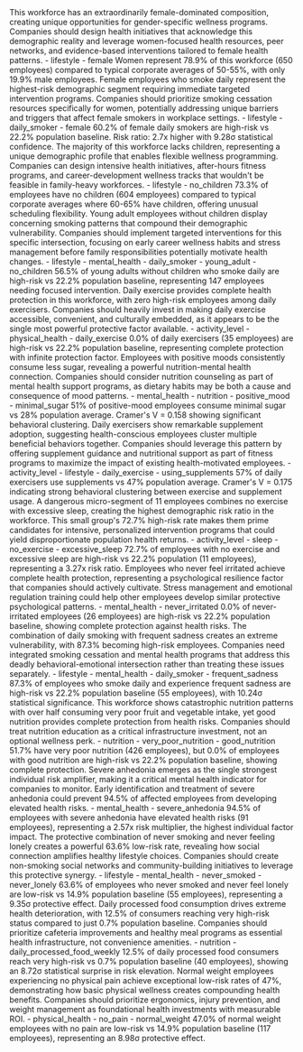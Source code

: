 <insight>
<message>This workforce has an extraordinarily female-dominated composition, creating unique opportunities for gender-specific wellness programs. Companies should design health initiatives that acknowledge this demographic reality and leverage women-focused health resources, peer networks, and evidence-based interventions tailored to female health patterns.</message>
<categories>
- lifestyle
</categories>
<health_tags>
</health_tags>
<demographic_tags>
- female
</demographic_tags>
<proof>Women represent 78.9% of this workforce (650 employees) compared to typical corporate averages of 50-55%, with only 19.9% male employees.</proof>
</insight>

<insight>
<message>Female employees who smoke daily represent the highest-risk demographic segment requiring immediate targeted intervention programs. Companies should prioritize smoking cessation resources specifically for women, potentially addressing unique barriers and triggers that affect female smokers in workplace settings.</message>
<categories>
- lifestyle
</categories>
<health_tags>
- daily_smoker
</health_tags>
<demographic_tags>
- female
</demographic_tags>
<proof>60.2% of female daily smokers are high-risk vs 22.2% population baseline. Risk ratio: 2.7x higher with 9.28σ statistical confidence.</proof>
</insight>

<insight>
<message>The majority of this workforce lacks children, representing a unique demographic profile that enables flexible wellness programming. Companies can design intensive health initiatives, after-hours fitness programs, and career-development wellness tracks that wouldn't be feasible in family-heavy workforces.</message>
<categories>
- lifestyle
</categories>
<health_tags>
</health_tags>
<demographic_tags>
- no_children
</demographic_tags>
<proof>73.3% of employees have no children (604 employees) compared to typical corporate averages where 60-65% have children, offering unusual scheduling flexibility.</proof>
</insight>

<insight>
<message>Young adult employees without children display concerning smoking patterns that compound their demographic vulnerability. Companies should implement targeted interventions for this specific intersection, focusing on early career wellness habits and stress management before family responsibilities potentially motivate health changes.</message>
<categories>
- lifestyle
- mental_health
</categories>
<health_tags>
- daily_smoker
</health_tags>
<demographic_tags>
- young_adult
- no_children
</demographic_tags>
<proof>56.5% of young adults without children who smoke daily are high-risk vs 22.2% population baseline, representing 147 employees needing focused intervention.</proof>
</insight>

<insight>
<message>Daily exercise provides complete health protection in this workforce, with zero high-risk employees among daily exercisers. Companies should heavily invest in making daily exercise accessible, convenient, and culturally embedded, as it appears to be the single most powerful protective factor available.</message>
<categories>
- activity_level
- physical_health
</categories>
<health_tags>
- daily_exercise
</health_tags>
<demographic_tags>
</demographic_tags>
<proof>0.0% of daily exercisers (35 employees) are high-risk vs 22.2% population baseline, representing complete protection with infinite protection factor.</proof>
</insight>

<insight>
<message>Employees with positive moods consistently consume less sugar, revealing a powerful nutrition-mental health connection. Companies should consider nutrition counseling as part of mental health support programs, as dietary habits may be both a cause and consequence of mood patterns.</message>
<categories>
- mental_health
- nutrition
</categories>
<health_tags>
- positive_mood
- minimal_sugar
</health_tags>
<demographic_tags>
</demographic_tags>
<proof>51% of positive-mood employees consume minimal sugar vs 28% population average. Cramer's V = 0.158 showing significant behavioral clustering.</proof>
</insight>

<insight>
<message>Daily exercisers show remarkable supplement adoption, suggesting health-conscious employees cluster multiple beneficial behaviors together. Companies should leverage this pattern by offering supplement guidance and nutritional support as part of fitness programs to maximize the impact of existing health-motivated employees.</message>
<categories>
- activity_level
- lifestyle
</categories>
<health_tags>
- daily_exercise
- using_supplements
</health_tags>
<demographic_tags>
</demographic_tags>
<proof>57% of daily exercisers use supplements vs 47% population average. Cramer's V = 0.175 indicating strong behavioral clustering between exercise and supplement usage.</proof>
</insight>

<insight>
<message>A dangerous micro-segment of 11 employees combines no exercise with excessive sleep, creating the highest demographic risk ratio in the workforce. This small group's 72.7% high-risk rate makes them prime candidates for intensive, personalized intervention programs that could yield disproportionate population health returns.</message>
<categories>
- activity_level
- sleep
</categories>
<health_tags>
- no_exercise
- excessive_sleep
</health_tags>
<demographic_tags>
</demographic_tags>
<proof>72.7% of employees with no exercise and excessive sleep are high-risk vs 22.2% population (11 employees), representing a 3.27x risk ratio.</proof>
</insight>

<insight>
<message>Employees who never feel irritated achieve complete health protection, representing a psychological resilience factor that companies should actively cultivate. Stress management and emotional regulation training could help other employees develop similar protective psychological patterns.</message>
<categories>
- mental_health
</categories>
<health_tags>
- never_irritated
</health_tags>
<demographic_tags>
</demographic_tags>
<proof>0.0% of never-irritated employees (26 employees) are high-risk vs 22.2% population baseline, showing complete protection against health risks.</proof>
</insight>

<insight>
<message>The combination of daily smoking with frequent sadness creates an extreme vulnerability, with 87.3% becoming high-risk employees. Companies need integrated smoking cessation and mental health programs that address this deadly behavioral-emotional intersection rather than treating these issues separately.</message>
<categories>
- lifestyle
- mental_health
</categories>
<health_tags>
- daily_smoker
- frequent_sadness
</health_tags>
<demographic_tags>
</demographic_tags>
<proof>87.3% of employees who smoke daily and experience frequent sadness are high-risk vs 22.2% population baseline (55 employees), with 10.24σ statistical significance.</proof>
</insight>

<insight>
<message>This workforce shows catastrophic nutrition patterns with over half consuming very poor fruit and vegetable intake, yet good nutrition provides complete protection from health risks. Companies should treat nutrition education as a critical infrastructure investment, not an optional wellness perk.</message>
<categories>
- nutrition
</categories>
<health_tags>
- very_poor_nutrition
- good_nutrition
</health_tags>
<demographic_tags>
</demographic_tags>
<proof>51.7% have very poor nutrition (426 employees), but 0.0% of employees with good nutrition are high-risk vs 22.2% population baseline, showing complete protection.</proof>
</insight>

<insight>
<message>Severe anhedonia emerges as the single strongest individual risk amplifier, making it a critical mental health indicator for companies to monitor. Early identification and treatment of severe anhedonia could prevent 94.5% of affected employees from developing elevated health risks.</message>
<categories>
- mental_health
</categories>
<health_tags>
- severe_anhedonia
</health_tags>
<demographic_tags>
</demographic_tags>
<proof>94.5% of employees with severe anhedonia have elevated health risks (91 employees), representing a 2.57x risk multiplier, the highest individual factor impact.</proof>
</insight>

<insight>
<message>The protective combination of never smoking and never feeling lonely creates a powerful 63.6% low-risk rate, revealing how social connection amplifies healthy lifestyle choices. Companies should create non-smoking social networks and community-building initiatives to leverage this protective synergy.</message>
<categories>
- lifestyle
- mental_health
</categories>
<health_tags>
- never_smoked
- never_lonely
</health_tags>
<demographic_tags>
</demographic_tags>
<proof>63.6% of employees who never smoked and never feel lonely are low-risk vs 14.9% population baseline (55 employees), representing a 9.35σ protective effect.</proof>
</insight>

<insight>
<message>Daily processed food consumption drives extreme health deterioration, with 12.5% of consumers reaching very high-risk status compared to just 0.7% population baseline. Companies should prioritize cafeteria improvements and healthy meal programs as essential health infrastructure, not convenience amenities.</message>
<categories>
- nutrition
</categories>
<health_tags>
- daily_processed_food_weekly
</health_tags>
<demographic_tags>
</demographic_tags>
<proof>12.5% of daily processed food consumers reach very high-risk vs 0.7% population baseline (40 employees), showing an 8.72σ statistical surprise in risk elevation.</proof>
</insight>

<insight>
<message>Normal weight employees experiencing no physical pain achieve exceptional low-risk rates of 47%, demonstrating how basic physical wellness creates compounding health benefits. Companies should prioritize ergonomics, injury prevention, and weight management as foundational health investments with measurable ROI.</message>
<categories>
- physical_health
</categories>
<health_tags>
- no_pain
</health_tags>
<demographic_tags>
- normal_weight
</demographic_tags>
<proof>47.0% of normal weight employees with no pain are low-risk vs 14.9% population baseline (117 employees), representing an 8.98σ protective effect.</proof>
</insight>